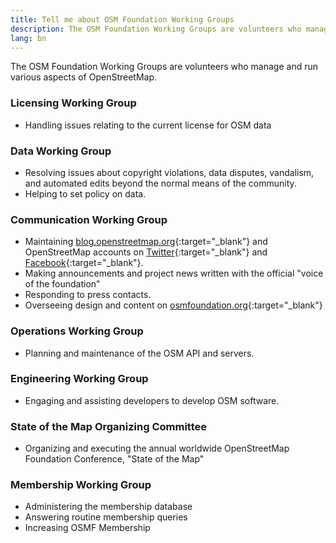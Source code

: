 ```yaml
---
title: Tell me about OSM Foundation Working Groups
description: The OSM Foundation Working Groups are volunteers who manage and run various aspects of OpenStreetMap
lang: bn
---
```


The OSM Foundation Working Groups are volunteers who manage and run various aspects of OpenStreetMap.

### Licensing Working Group

* Handling issues relating to the current license for OSM data

### Data Working Group

* Resolving issues about copyright violations, data disputes, vandalism, and automated edits beyond the normal means of the community.
* Helping to set policy on data.

### Communication Working Group

* Maintaining [blog.openstreetmap.org](https://blog.openstreetmap.org){:target="_blank"} and OpenStreetMap accounts on [Twitter](https://twitter.com/openstreetmap){:target="_blank"} and [Facebook](https://www.facebook.com/OpenStreetMap){:target="_blank"}.
* Making announcements and project news written with the official "voice of the foundation"
* Responding to press contacts.
* Overseeing design and content on [osmfoundation.org](https://wiki.osmfoundation.org){:target="_blank"}

### Operations Working Group

* Planning and maintenance of the OSM API and servers.

### Engineering Working Group

* Engaging and assisting developers to develop OSM software.

### State of the Map Organizing Committee

* Organizing and executing the annual worldwide OpenStreetMap Foundation Conference, "State of the Map"

<!--
### Local Chapters Working Group
* Responsible for running the process of setting up OSM Foundation local chapters.
-->

### Membership Working Group

* Administering the membership database
* Answering routine membership queries
* Increasing OSMF Membership
